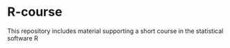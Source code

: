 # R-course
This repository includes material supporting a short course in the statistical software R
